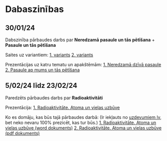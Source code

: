 # Dabaszinības

## 30/01/24
Dabszinība pārbaudes darbs par **Neredzamā pasaule un tās pētīšana** + **Pasaule un tās pētīšana**

Saites uz variantiem:
[1. variants](https://github.com/GamebP/ovt/blob/main/Dabaszin%C4%ABbas/30.01.24/Neredzam%C4%81%20dz%C4%ABv%C4%81%20pasaule-1.variants.pdf)
[2. variants](https://github.com/GamebP/ovt/blob/main/Dabaszin%C4%ABbas/30.01.24/Neredzam%C4%81%20dz%C4%ABv%C4%81%20pasaule-2variants.pdf)

Prezentācijas uz katru tematu un apakštēmām:
[1. Neredzamā dzīvā pasaule](https://github.com/GamebP/ovt/blob/main/Dabaszin%C4%ABbas/30.01.24/Neredzam%C4%81%20dz%C4%ABv%C4%81%20pasaule.pptx)
[2. Pasaule ap mums un tās pētīšana](https://github.com/GamebP/ovt/blob/main/Dabaszin%C4%ABbas/30.01.24/Pasaule%20ap%20mums%20un%20t%C4%81s%20p%C4%93t%C4%AB%C5%A1ana.pptx)

## 5/02/24 līdz 23/02/24
Paredzēts pārbaudes darbs par **Radioaktivitāti**

Prezentācija:
[1. Radioaktivitāte. Atoma un vielas uzbūve](https://github.com/GamebP/ovt/blob/main/Dabaszin%C4%ABbas/05.02.2024/Radioaktivit%C4%81te.pptx)

Ko es domāju, kas būs tajā pārbaudes darbā:
(Ir iekļauts no [uzdevumiem lv](https://www.uzdevumi.lv/), bet neko nevaru 100% prezicēt, kas tur būs.)
[1. Radioaktivitāte. Atoma un vielas uzbūve (word dokuments)](https://github.com/GamebP/ovt/blob/main/Dabaszin%C4%ABbas/23.02.2024/Radioaktivit%C4%81te.docx)
[2. Radioaktivitāte. Atoma un vielas uzbūve (pdf dokuments)](https://github.com/GamebP/ovt/blob/main/Dabaszin%C4%ABbas/23.02.2024/Radioaktivit%C4%81te.pdf)
